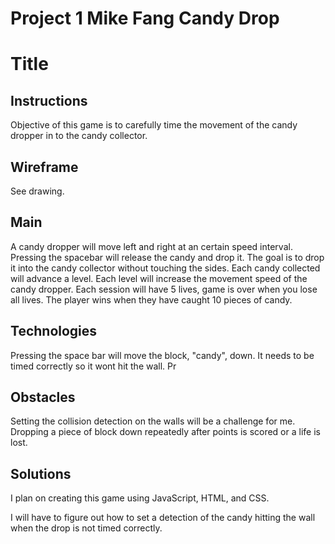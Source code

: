 # Project 1 Mike Fang Candy Drop

# Title


## Instructions

Objective of this game is to carefully time the movement of the candy dropper in to the candy collector.

## Wireframe
See drawing.




## Main
A candy dropper will move left and right at an certain speed interval. Pressing the spacebar will release the candy and drop it. The goal is to drop it into the candy collector without touching the sides. Each candy collected will advance a level. Each level will increase the movement speed of the candy dropper. Each session will have 5 lives, game is over when you lose all lives. The player wins when they have caught 10 pieces of candy.

## Technologies
Pressing the space bar will move the block, "candy", down. It needs to be timed correctly so it wont hit the wall. Pr

## Obstacles
Setting the collision detection on the walls will be a challenge for me. Dropping a piece of block down repeatedly after points is scored or a life is lost.


## Solutions
I plan on creating this game using JavaScript, HTML, and CSS.

I will have to figure out how to set a detection of the candy hitting the wall when the drop is not timed correctly.
